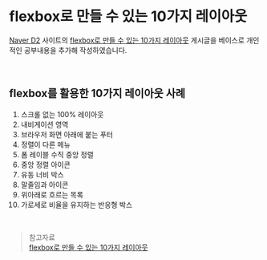 # flexbox로 만들 수 있는 10가지 레이아웃

[Naver D2](https://d2.naver.com/home) 사이트의 [flexbox로 만들 수 있는 10가지 레이아웃](https://d2.naver.com/helloworld/8540176) 게시글을 베이스로 개인적인 공부내용을 추가해 작성하였습니다.

<br/>

## flexbox를 활용한 10가지 레이아웃 사례

1. 스크롤 없는 100% 레이아웃
1. 내비게이션 영역
1. 브라우저 화면 아래에 붙는 푸터
1. 정렬이 다른 메뉴
1. 폼 레이블 수직 중앙 정렬
1. 중앙 정렬 아이콘
1. 유동 너비 박스
1. 말줄임과 아이콘
1. 위아래로 흐르는 목록
1. 가로세로 비율을 유지하는 반응형 박스


<br/>

> 참고자료  
> [flexbox로 만들 수 있는 10가지 레이아웃](https://d2.naver.com/helloworld/8540176)